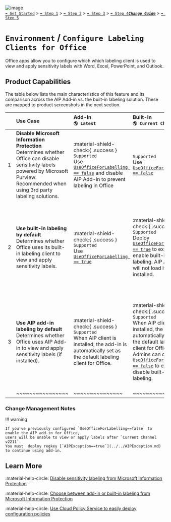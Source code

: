 ![image](https://user-images.githubusercontent.com/43501191/195164735-920ec45a-cd2c-41a1-9d22-6a557ca9ddc3.png)<br>
[`➡️ Get Started`](../../GetStarted.md) > [`➡️ Step 1`](../../AIP2MIPStep1.md) > [`➡️ Step 2`](../../AIP2MIPStep2.md) > [`➡️ Step 3`](../../AIP2MIPStep3.md) > [`➡️ Step 4`](../../AIP2MIPStep4.md)[***`Change Guide`***](../../CompareAIP2MIP.md) > [`➡️ Step 5`](../../AIP2MIPStep5.md)


# `Environment` / `Configure Labeling Clients for Office `

Office apps allow you to configure which which labeling client is used to view and apply sensitivity labels with Word, Excel, PowerPoint, and Outlook.


## Product Capabilities
The table below lists the main characteristics of this feature and its comparison across the AIP Add-in vs. the built-in labeling solution. These are mapped to product screenshots in the next section. 

|  | Use Case  | Add-In<br>`🌎 Latest`| Built-In<br>`🌎 Current Channel` | Built-In<br>`⭐ In Preview` |
| :---: | :---- | :---- | :---- | :---- |
| 1 | **Disable Microsoft Information Protection** <br>Determines whether Office can disable sensitivity labels powered by Microsoft Purview. Recommended when using 3rd party labeling solutions.  | :material-shield-check:{ .success } `Supported`<br> Use [`UseOfficeForLabelling == false`](../../AIPException.md) and disable AIP Add-in to prevent labeling in Office |  `Supported`<br> Use [`UseOfficeForLabelling == false`](../../AIPException.md) | :material-calendar-star:{ .warning } `In Preview`<br>Use [`UseOfficeForLabelling == false`](../../AIPException.md) to fully disable sensitivity labels provided by a 1st party Microsoft solution.. |
| 2 | **Use built-in labeling by default** <br>Determines whether Office uses its built-in labeling client to view and apply sensitivity labels.  | :material-shield-check:{ .success } `Supported`<br> Use [`UseOfficeForLabelling == true`](../../AIPException.md)  |  :material-shield-check:{ .success } `Supported`<br>Deploy [`UseOfficeForLabelling == true`](../../AIPException.md) to explicitly enable built-in labeling. AIP Add-in will not load if installed.  | :material-alert:{ .error } `Major Change`<br>:material-calendar-star:{ .warning } `In Preview`<br>Starting in v2211 in Current Channel, Office will no long support the AIP add-in as the default labeling client. Built-in labeling is enabled by default unless [`UseOfficeForLabelling == false`](../../AIPException.md). |
| 3 | **Use AIP add-in labeling by default** <br>Determines whether Office uses AIP Add-in to view and apply sensitivity labels (if installed).  | :material-shield-check:{ .success } `Supported`<br>When AIP client is installed, the add-in is automatically set as the default labeling client for Office.  |  :material-shield-check:{ .success } `Supported`<br>When AIP client is installed, the add-in is automatically set as the default labeling client for Office. Admins can deploy [`UseOfficeForLabelling == false`](../../AIPException.md) to explicitly disable built-in labeling. | :material-alert:{ .error } `Major Change`<br>:material-calendar-star:{ .warning } `In Preview`<br>Starting in v2211 in Current Channel, Office will no long support the AIP add-in as the default labeling client. To allow the AIP add-in while using Office, admins must deploy [`AIPException == true`](../../AIPException.md). |
|  | ~~~~~~~~~~~~~~~~ | ~~~~~~~~~~~~~~~ | ~~~~~~~~~~~~~~~ | ~~~~~~~~~~~~~~~ |

### Change Management Notes

!!! warning

    If you've previously configured `UseOfficeForLabelling==false` to enable the AIP add-in for Office, 
    users will be unable to view or apply labels after `Current Channel v2211`. 
    You must  deploy regkey [`AIPException==true`](../../AIPException.md) to continue using add-in.


## Learn More

:material-help-circle: [Disable sensitivity labeling from Microsoft Information Protection](https://learn.microsoft.com/en-us/microsoft-365/compliance/sensitivity-labels-office-apps?view=o365-worldwide#office-file-types-supported)

:material-help-circle: [Choose between add-in or built-in labeling from Microsoft Information Protection](https://learn.microsoft.com/en-us/microsoft-365/compliance/sensitivity-labels-aip)

:material-help-circle: [Use Cloud Policy Service to easily deploy configuration policies](https://learn.microsoft.com/en-us/deployoffice/admincenter/overview-cloud-policy)
